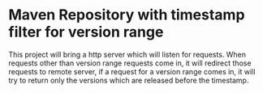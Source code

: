 # Maven Repository with timestamp filter for version range
This project will bring a http server which will listen for requests. When requests other than version range requests come in, it will
redirect those requests to remote server, if a request for a version range comes in, it will try to return only the versions which are
released before the timestamp.
